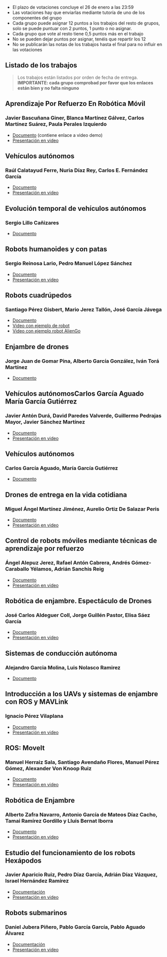 - El plazo de votaciones concluye el 26 de enero a las 23:59
- Las votaciones hay que enviarlas mediante tutoría de uno de los componentes del grupo
- Cada grupo puede asignar 12 puntos a los trabajos del resto de grupos, solo se puede puntuar con 2 puntos, 1 punto o no asignar. 
- Cada grupo que vote al resto tiene 0,5 puntos más en el trabajo
- No se pueden dejar puntos por asignar, tenéis que repartir los 12
- No se publicarán las notas de los trabajos hasta el final para no influir en las votaciones


## Listado de los trabajos

> Los trabajos están listados por orden de fecha de entrega. **IMPORTANTE: cada grupo comprobad por favor que los enlaces están bien y no falta ninguno**


## Aprendizaje Por Refuerzo En Robótica Móvil
### Javier Bascuñana Giner, Blanca Martínez Gálvez, Carlos Martínez Suárez, Paula Perales Izquierdo

- [Documento](aprendizaje_por_refuerzo/Aprendizaje_por_refuerzo.pdf) (contiene enlace a video demo)
- [Presentación en video](https://drive.google.com/file/d/1dXE9wtYoAEZolWMCHU4QSc2AHFODgTZC/view)

## Vehículos autónomos
### Raúl Calatayud Ferre, Nuria Díaz Rey, Carlos E. Fernández García

- [Documento](vehiculos_autonomos/vehiculos_autonomos.pdf)
- [Presentación en video](https://drive.google.com/file/d/1yNI3jrbr6uL9hmeZ05CPP0uyXlNCZRxi/view)

## Evolución temporal de vehículos autónomos
### Sergio Lillo Cañizares

- [Documento](evolucion_vehiculos_autonomos/evolucion.pdf)

## Robots humanoides y con patas
### Sergio Reinosa Lario, Pedro Manuel López Sánchez

- [Documento](humanoides/humanoides.pdf)
- [Presentación en video](humanoides/presentacion.mp4)

## Robots cuadrúpedos
### Santiago Pérez Gisbert, Mario Jerez Tallón, José García Jávega

- [Documento](cuadrupedos/cuadrupedos.pdf)
- [Video con ejemplo de robot](https://drive.google.com/file/d/18uOLSRPKPpQpvggktdsXTLsfXa5uFab-/view)
- [Video con ejemplo robot AlienGo](https://drive.google.com/file/d/1DQKpnsuRmCi13kGCTWmwoBsmc4TLMMr-/view)

## Enjambre de drones
### Jorge Juan de Gomar Pina, Alberto García González, Iván Torá Martínez

- [Documento](enjambre_drones/enjambre_drones.pdf)

## Vehículos autónomosCarlos García Aguado María García Gutiérrez
### Javier Antón Durá, David Paredes Valverde, Guillermo Pedrajas Mayor, Javier Sánchez Martínez

- [Documento](vehiculos_autonomos2/vehiculos_autonomos2.pdf)
- [Presentación en video](https://drive.google.com/file/d/13Dmgi0VsD75F1YTwL0Ml5UFtAHppNJOd/view?usp=sharing)

## Vehículos autónomos
### Carlos García Aguado, María García Gutiérrez

- [Documento](vehiculos_autonomos3/vehiculos_autonomos3.pdf)

## Drones de entrega en la vida cotidiana
### Miguel Ángel Martínez Jiménez, Aurelio Ortiz De Salazar Peris

- [Documento](drones_reparto/drones_reparto.pdf)
- [Presentación en video](https://youtu.be/yEf4gNV3ySo)

## Control de robots móviles mediante técnicas de aprendizaje por refuerzo
### Ángel Alepuz Jerez, Rafael Antón Cabrera, Andrés Gómez-Caraballo Yélamos, Adrián Sanchis Reig

- [Documento](aprendizaje_por_refuerzo2/aprendizaje_por_refuerzo.pdf)
- [Presentación en video](https://www.youtube.com/watch?v=-m9PY6dYaVE)

## Robótica de enjambre. Espectáculo de Drones
### José Carlos Aldeguer Coll, Jorge Guillén Pastor, Elisa Sáez García

- [Documento](enjambre_drones2/enjambre.pdf)
- [Presentación en video](https://drive.google.com/file/d/1LVSlJW_MkjB-7uZYD5QqNBogSU2Va2On/view)


## Sistemas de conducción autónoma
### Alejandro Garcia Molina, Luis Nolasco Ramirez

- [Documento](conduccion_autonoma/conduccion_autonoma.pdf)

## Introducción a los UAVs y sistemas de enjambre con ROS y MAVLink
### Ignacio Pérez Vilaplana

- [Documento](uavs_ros_mavlink/trabajo.pdf)
- [Presentación en video](https://drive.google.com/drive/folders/1Yv-x8r6BB26icK2z2hv9Q0BdaTJtmAEW)

## ROS: MoveIt
### Manuel Herraiz Sala, Santiago Avendaño Flores, Manuel Pérez Gómez, Alexander Von Knoop Ruiz

- [Documento](moveit/moveit.pdf)
- [Presentación en video](https://drive.google.com/file/d/1hbcFAMPuC6VUxVjp3zT4dBCrIwX4oMux/view)

## Robótica de Enjambre
### Alberto Zafra Navarro, Antonio García de Mateos Díaz Cacho, Tamai Ramírez Gordillo y Lluís Bernat Iborra

- [Documento](robotica_de_enjambre/Robotica_de_Enjambre.pdf)
- [Presentación en video](https://youtu.be/oftN_R2fQT0)

## Estudio del funcionamiento de los robots Hexápodos
### Javier Aparicio Ruiz, Pedro Díaz García, Adrián Díaz Vázquez, Israel Hernández Ramírez

- [Documentación](hexapodos/hexapodos.pdf)
- [Presentación en video](https://drive.google.com/drive/folders/1um5fRzh9gODZZ_VzEHiLQA6FJkVsx_ng)

## Robots submarinos
### Daniel Jubera Piñero, Pablo García García, Pablo Aguado Álvarez

- [Documentación](submarinos/trabajo.pdf)
- [Presentación en video](https://www.youtube.com/watch?v=9U4jDcbHGGc)